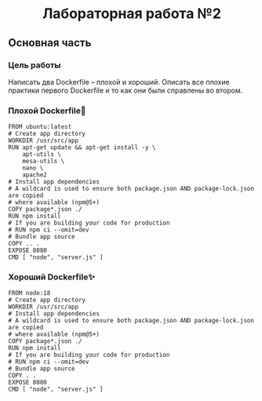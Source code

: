 <h1 align="center">Лабораторная работа №2</h1>
<h2> Основная часть </h2>
<h3> Цель работы </h3>

Написать два Dockerfile – плохой и хороший. Описать все плохие практики
первого Dockerfile и то как они были справлены во втором.

### Плохой Dockerfile💩

```
FROM ubuntu:latest
# Create app directory
WORKDIR /usr/src/app
RUN apt-get update && apt-get install -y \
    apt-utils \
    mesa-utils \
    nano \
    apache2
# Install app dependencies
# A wildcard is used to ensure both package.json AND package-lock.json are copied
# where available (npm@5+)
COPY package*.json ./
RUN npm install
# If you are building your code for production
# RUN npm ci --omit=dev
# Bundle app source
COPY .. .
EXPOSE 8080
CMD [ "node", "server.js" ]
```


### Хороший Dockerfile✨

```
FROM node:18
# Create app directory
WORKDIR /usr/src/app
# Install app dependencies
# A wildcard is used to ensure both package.json AND package-lock.json are copied
# where available (npm@5+)
COPY package*.json ./
RUN npm install
# If you are building your code for production
# RUN npm ci --omit=dev
# Bundle app source
COPY . .
EXPOSE 8080
CMD [ "node", "server.js" ]
```
